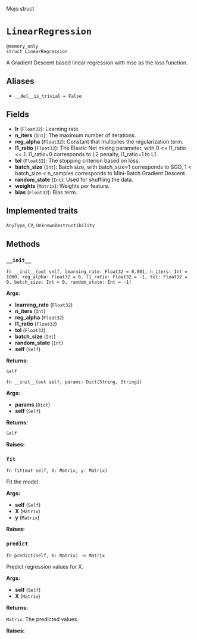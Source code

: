 Mojo struct

# `LinearRegression`

```mojo
@memory_only
struct LinearRegression
```

A Gradient Descent based linear regression with mse as the loss function.

## Aliases

- `__del__is_trivial = False`

## Fields

- **lr** (`Float32`): Learning rate.
- **n_iters** (`Int`): The maximum number of iterations.
- **reg_alpha** (`Float32`): Constant that multiplies the regularization term.
- **l1_ratio** (`Float32`): The Elastic Net mixing parameter, with 0 <= l1_ratio <= 1. l1_ratio=0 corresponds to L2 penalty, l1_ratio=1 to L1.
- **tol** (`Float32`): The stopping criterion based on loss.
- **batch_size** (`Int`): Batch size, with batch_size=1 corresponds to SGD, 1 < batch_size < n_samples corresponds to Mini-Batch Gradient Descent.
- **random_state** (`Int`): Used for shuffling the data.
- **weights** (`Matrix`): Weights per feature.
- **bias** (`Float32`): Bias term.

## Implemented traits

`AnyType`, `CV`, `UnknownDestructibility`

## Methods

### `__init__`

```mojo
fn __init__(out self, learning_rate: Float32 = 0.001, n_iters: Int = 1000, reg_alpha: Float32 = 0, l1_ratio: Float32 = -1, tol: Float32 = 0, batch_size: Int = 0, random_state: Int = -1)
```

**Args:**

- **learning_rate** (`Float32`)
- **n_iters** (`Int`)
- **reg_alpha** (`Float32`)
- **l1_ratio** (`Float32`)
- **tol** (`Float32`)
- **batch_size** (`Int`)
- **random_state** (`Int`)
- **self** (`Self`)

**Returns:**

`Self`

```mojo
fn __init__(out self, params: Dict[String, String])
```

**Args:**

- **params** (`Dict`)
- **self** (`Self`)

**Returns:**

`Self`

**Raises:**

### `fit`

```mojo
fn fit(mut self, X: Matrix, y: Matrix)
```

Fit the model.

**Args:**

- **self** (`Self`)
- **X** (`Matrix`)
- **y** (`Matrix`)

**Raises:**

### `predict`

```mojo
fn predict(self, X: Matrix) -> Matrix
```

Predict regression values for X.

**Args:**

- **self** (`Self`)
- **X** (`Matrix`)

**Returns:**

`Matrix`: The predicted values.

**Raises:**


